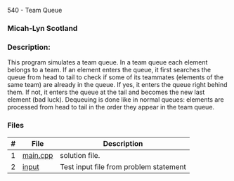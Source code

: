 540 - Team Queue
### Micah-Lyn Scotland
### Description:

This program simulates a team queue. In a team queue each element belongs to a team. If an element enters the queue, it first searches
the queue from head to tail to check if some of its teammates (elements of the same team) are already
in the queue. If yes, it enters the queue right behind them. If not, it enters the queue at the tail
and becomes the new last element (bad luck). Dequeuing is done like in normal queues: elements are
processed from head to tail in the order they appear in the team queue.


### Files

|   #   | File                       | Description                                                |
| :---: | -------------------------- | ---------------------------------------------------------- |
|   1   | [main.cpp](https://github.com/Micah-Lyn/4883-Programming_Techniques-Scotland/blob/master/Assignments/P03/540/main.cpp)     | solution file.                                             |
|   2   | [input](https://github.com/Micah-Lyn/4883-Programming_Techniques-Scotland/blob/master/Assignments/P03/540/input)           | Test input file from problem statement                     |

